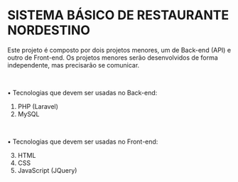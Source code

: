 <h1>SISTEMA BÁSICO DE RESTAURANTE NORDESTINO</h1>

Este projeto é composto por dois projetos menores, um de Back-end (API) e outro de Front-end. Os projetos menores serão desenvolvidos de forma independente, mas precisarão se
comunicar.

<br>

• Tecnologias que devem ser usadas no Back-end:

1. PHP (Laravel)
2. MySQL

<br>

• Tecnologias que devem ser usadas no Front-end:

3. HTML
4. CSS
5. JavaScript (JQuery)
